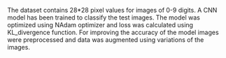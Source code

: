 The dataset contains 28*28 pixel values for images of 0-9 digits. A CNN model has been trained to classify the test images. The model was optimized using NAdam optimizer and loss was calculated using KL_divergence function. For improving the accuracy of the model images were preprocessed and data was augmented using variations of the images. 
